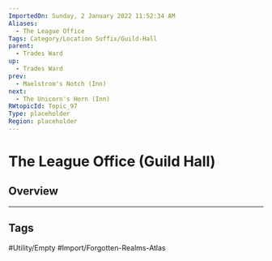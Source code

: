 ```yaml
---
ImportedOn: Sunday, 2 January 2022 11:52:34 AM
Aliases:
  - The League Office
Tags: Category/Location Suffix/Guild-Hall
parent:
  - Trades Ward
up:
  - Trades Ward
prev:
  - Maelstrom's Notch (Inn)
next:
  - The Unicorn's Horn (Inn)
RWtopicId: Topic_97
Type: placeholder
Region: placeholder
---
```

# The League Office (Guild Hall)
## Overview

---
## Tags
#Utility/Empty #Import/Forgotten-Realms-Atlas

